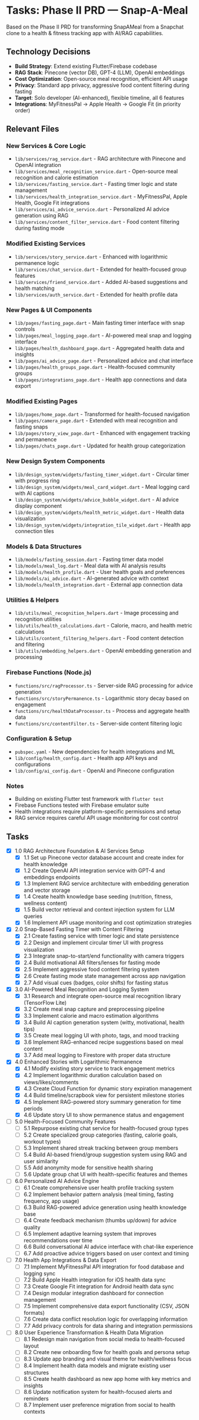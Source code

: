 # Tasks: Phase II PRD — Snap-A-Meal

Based on the Phase II PRD for transforming SnapAMeal from a Snapchat clone to a health & fitness tracking app with AI/RAG capabilities.

## Technology Decisions
- **Build Strategy**: Extend existing Flutter/Firebase codebase
- **RAG Stack**: Pinecone (vector DB), GPT-4 (LLM), OpenAI embeddings
- **Cost Optimization**: Open-source meal recognition, efficient API usage
- **Privacy**: Standard app privacy, aggressive food content filtering during fasting
- **Target**: Solo developer (AI-enhanced), flexible timeline, all 6 features
- **Integrations**: MyFitnessPal → Apple Health → Google Fit (in priority order)

## Relevant Files

### New Services & Core Logic
- `lib/services/rag_service.dart` - RAG architecture with Pinecone and OpenAI integration
- `lib/services/meal_recognition_service.dart` - Open-source meal recognition and calorie estimation
- `lib/services/fasting_service.dart` - Fasting timer logic and state management
- `lib/services/health_integration_service.dart` - MyFitnessPal, Apple Health, Google Fit integrations
- `lib/services/ai_advice_service.dart` - Personalized AI advice generation using RAG
- `lib/services/content_filter_service.dart` - Food content filtering during fasting mode

### Modified Existing Services
- `lib/services/story_service.dart` - Enhanced with logarithmic permanence logic
- `lib/services/chat_service.dart` - Extended for health-focused group features
- `lib/services/friend_service.dart` - Added AI-based suggestions and health matching
- `lib/services/auth_service.dart` - Extended for health profile data

### New Pages & UI Components
- `lib/pages/fasting_page.dart` - Main fasting timer interface with snap controls
- `lib/pages/meal_logging_page.dart` - AI-powered meal snap and logging interface
- `lib/pages/health_dashboard_page.dart` - Aggregated health data and insights
- `lib/pages/ai_advice_page.dart` - Personalized advice and chat interface
- `lib/pages/health_groups_page.dart` - Health-focused community groups
- `lib/pages/integrations_page.dart` - Health app connections and data export

### Modified Existing Pages
- `lib/pages/home_page.dart` - Transformed for health-focused navigation
- `lib/pages/camera_page.dart` - Extended with meal recognition and fasting snaps
- `lib/pages/story_view_page.dart` - Enhanced with engagement tracking and permanence
- `lib/pages/chats_page.dart` - Updated for health group categorization

### New Design System Components
- `lib/design_system/widgets/fasting_timer_widget.dart` - Circular timer with progress ring
- `lib/design_system/widgets/meal_card_widget.dart` - Meal logging card with AI captions
- `lib/design_system/widgets/advice_bubble_widget.dart` - AI advice display component
- `lib/design_system/widgets/health_metric_widget.dart` - Health data visualization
- `lib/design_system/widgets/integration_tile_widget.dart` - Health app connection tiles

### Models & Data Structures
- `lib/models/fasting_session.dart` - Fasting timer data model
- `lib/models/meal_log.dart` - Meal data with AI analysis results
- `lib/models/health_profile.dart` - User health goals and preferences
- `lib/models/ai_advice.dart` - AI-generated advice with context
- `lib/models/health_integration.dart` - External app connection data

### Utilities & Helpers
- `lib/utils/meal_recognition_helpers.dart` - Image processing and recognition utilities
- `lib/utils/health_calculations.dart` - Calorie, macro, and health metric calculations
- `lib/utils/content_filtering_helpers.dart` - Food content detection and filtering
- `lib/utils/embedding_helpers.dart` - OpenAI embedding generation and processing

### Firebase Functions (Node.js)
- `functions/src/ragProcessor.ts` - Server-side RAG processing for advice generation
- `functions/src/storyPermanence.ts` - Logarithmic story decay based on engagement
- `functions/src/healthDataProcessor.ts` - Process and aggregate health data
- `functions/src/contentFilter.ts` - Server-side content filtering logic

### Configuration & Setup
- `pubspec.yaml` - New dependencies for health integrations and ML
- `lib/config/health_config.dart` - Health app API keys and configurations
- `lib/config/ai_config.dart` - OpenAI and Pinecone configuration

### Notes
- Building on existing Flutter test framework with `flutter test`
- Firebase Functions tested with Firebase emulator suite
- Health integrations require platform-specific permissions and setup
- RAG service requires careful API usage monitoring for cost control

## Tasks

- [x] 1.0 RAG Architecture Foundation & AI Services Setup
  - [x] 1.1 Set up Pinecone vector database account and create index for health knowledge
  - [x] 1.2 Create OpenAI API integration service with GPT-4 and embeddings endpoints
  - [x] 1.3 Implement RAG service architecture with embedding generation and vector storage
  - [x] 1.4 Create health knowledge base seeding (nutrition, fitness, wellness content)
  - [x] 1.5 Build vector retrieval and context injection system for LLM queries
  - [x] 1.6 Implement API usage monitoring and cost optimization strategies

- [x] 2.0 Snap-Based Fasting Timer with Content Filtering
  - [x] 2.1 Create fasting service with timer logic and state persistence
  - [x] 2.2 Design and implement circular timer UI with progress visualization
  - [x] 2.3 Integrate snap-to-start/end functionality with camera triggers
  - [x] 2.4 Build motivational AR filters/lenses for fasting mode
  - [x] 2.5 Implement aggressive food content filtering system
  - [x] 2.6 Create fasting mode state management across app navigation
  - [x] 2.7 Add visual cues (badges, color shifts) for fasting status

- [x] 3.0 AI-Powered Meal Recognition and Logging System
  - [x] 3.1 Research and integrate open-source meal recognition library (TensorFlow Lite)
  - [x] 3.2 Create meal snap capture and preprocessing pipeline
  - [x] 3.3 Implement calorie and macro estimation algorithms
  - [x] 3.4 Build AI caption generation system (witty, motivational, health tips)
  - [x] 3.5 Create meal logging UI with photo, tags, and mood tracking
  - [x] 3.6 Implement RAG-enhanced recipe suggestions based on meal content
  - [x] 3.7 Add meal logging to Firestore with proper data structure

- [x] 4.0 Enhanced Stories with Logarithmic Permanence
  - [x] 4.1 Modify existing story service to track engagement metrics
  - [x] 4.2 Implement logarithmic duration calculation based on views/likes/comments
  - [x] 4.3 Create Cloud Function for dynamic story expiration management
  - [x] 4.4 Build timeline/scrapbook view for persistent milestone stories
  - [x] 4.5 Implement RAG-powered story summary generation for time periods
  - [x] 4.6 Update story UI to show permanence status and engagement

- [ ] 5.0 Health-Focused Community Features
  - [ ] 5.1 Repurpose existing chat service for health-focused group types
  - [ ] 5.2 Create specialized group categories (fasting, calorie goals, workout types)
  - [ ] 5.3 Implement shared streak tracking between group members
  - [ ] 5.4 Build AI-based friend/group suggestion system using RAG and user similarity
  - [ ] 5.5 Add anonymity mode for sensitive health sharing
  - [ ] 5.6 Update group chat UI with health-specific features and themes

- [ ] 6.0 Personalized AI Advice Engine
  - [ ] 6.1 Create comprehensive user health profile tracking system
  - [ ] 6.2 Implement behavior pattern analysis (meal timing, fasting frequency, app usage)
  - [ ] 6.3 Build RAG-powered advice generation using health knowledge base
  - [ ] 6.4 Create feedback mechanism (thumbs up/down) for advice quality
  - [ ] 6.5 Implement adaptive learning system that improves recommendations over time
  - [ ] 6.6 Build conversational AI advice interface with chat-like experience
  - [ ] 6.7 Add proactive advice triggers based on user context and timing

- [ ] 7.0 Health App Integrations & Data Export
  - [ ] 7.1 Implement MyFitnessPal API integration for food database and logging sync
  - [ ] 7.2 Build Apple Health integration for iOS health data sync
  - [ ] 7.3 Create Google Fit integration for Android health data sync
  - [ ] 7.4 Design modular integration dashboard for connection management
  - [ ] 7.5 Implement comprehensive data export functionality (CSV, JSON formats)
  - [ ] 7.6 Create data conflict resolution logic for overlapping information
  - [ ] 7.7 Add privacy controls for data sharing and integration permissions

- [ ] 8.0 User Experience Transformation & Health Data Migration
  - [ ] 8.1 Redesign main navigation from social media to health-focused layout
  - [ ] 8.2 Create new onboarding flow for health goals and persona setup
  - [ ] 8.3 Update app branding and visual theme for health/wellness focus
  - [ ] 8.4 Implement health data models and migrate existing user structures
  - [ ] 8.5 Create health dashboard as new app home with key metrics and insights
  - [ ] 8.6 Update notification system for health-focused alerts and reminders
  - [ ] 8.7 Implement user preference migration from social to health contexts 